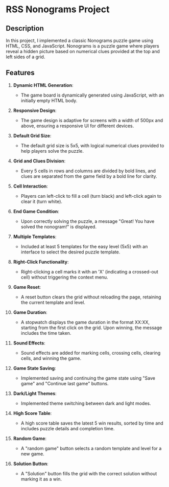 # RSS Nonograms Project

## Description

In this project, I implemented a classic Nonograms puzzle game using HTML, CSS, and JavaScript. Nonograms is a puzzle game where players reveal a hidden picture based on numerical clues provided at the top and left sides of a grid.

## Features

1. **Dynamic HTML Generation**:
   - The game board is dynamically generated using JavaScript, with an initially empty HTML body.

2. **Responsive Design**:
   - The game design is adaptive for screens with a width of 500px and above, ensuring a responsive UI for different devices.

3. **Default Grid Size**:
   - The default grid size is 5x5, with logical numerical clues provided to help players solve the puzzle.

4. **Grid and Clues Division**:
   - Every 5 cells in rows and columns are divided by bold lines, and clues are separated from the game field by a bold line for clarity.

5. **Cell Interaction**:
   - Players can left-click to fill a cell (turn black) and left-click again to clear it (turn white).

6. **End Game Condition**:
   - Upon correctly solving the puzzle, a message "Great! You have solved the nonogram!" is displayed.
  
7. **Multiple Templates**:
   - Included at least 5 templates for the easy level (5x5) with an interface to select the desired puzzle template.

8. **Right-Click Functionality**:
   - Right-clicking a cell marks it with an 'X' (indicating a crossed-out cell) without triggering the context menu.

9. **Game Reset**:
   - A reset button clears the grid without reloading the page, retaining the current template and level.

10. **Game Duration**:
    - A stopwatch displays the game duration in the format XX:XX, starting from the first click on the grid. Upon winning, the message includes the time taken.

11. **Sound Effects**:
    - Sound effects are added for marking cells, crossing cells, clearing cells, and winning the game.

12. **Game State Saving**:
    - Implemented saving and continuing the game state using "Save game" and "Continue last game" buttons.

13. **Dark/Light Themes**:
    - Implemented theme switching between dark and light modes.

14. **High Score Table**:
    - A high score table saves the latest 5 win results, sorted by time and includes puzzle details and completion time.

15. **Random Game**:
    - A "random game" button selects a random template and level for a new game.

16. **Solution Button**:
    - A "Solution" button fills the grid with the correct solution without marking it as a win.
